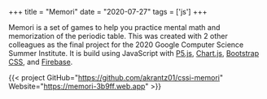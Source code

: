 +++
title = "Memori"
date = "2020-07-27"
tags = ['js']
+++

Memori is a set of games to help you practice mental math and memorization of the periodic table.
This was created with 2 other colleagues as the final project for the 2020 Google Computer Science Summer Institute.
It is build using JavaScript with [P5.js](https://p5js.org), [Chart.js](https://chartjs.org), [Bootstrap CSS](https://getbootstrap.com), and [Firebase](https://firebase.google.com).

{{< project GitHub="https://github.com/akrantz01/cssi-memori" Website="https://memori-3b9ff.web.app" >}}
